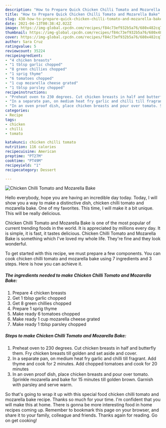 ```yaml
---
description: "How to Prepare Quick Chicken Chilli Tomato and Mozarella Bake"
title: "How to Prepare Quick Chicken Chilli Tomato and Mozarella Bake"
slug: 438-how-to-prepare-quick-chicken-chilli-tomato-and-mozarella-bake
date: 2021-04-13T00:38:42.022Z
image: https://img-global.cpcdn.com/recipes/f84c73ef932b5a76/680x482cq70/chicken-chilli-tomato-and-mozarella-bake-recipe-main-photo.jpg
thumbnail: https://img-global.cpcdn.com/recipes/f84c73ef932b5a76/680x482cq70/chicken-chilli-tomato-and-mozarella-bake-recipe-main-photo.jpg
cover: https://img-global.cpcdn.com/recipes/f84c73ef932b5a76/680x482cq70/chicken-chilli-tomato-and-mozarella-bake-recipe-main-photo.jpg
author: Sara Cruz
ratingvalue: 5
reviewcount: 35224
recipeingredient:
- "4 chicken breasts"
- "1 tblsp garlic chopped"
- "8 green chillies chopped"
- "1 sprig thyme"
- "6 tomatoes chopped"
- "1 cup mozarella cheese grated"
- "1 tblsp parsley chopped"
recipeinstructions:
- "Preheat oven to 230 degrees. Cut chicken breasts in half and butterfly them. Fry chicken breasts till golden and set aside and cover."
- "In a separate pan, on medium heat fry garlic and chilli till fragrant. Add thyme and cook for 2 minutes. Add chopped tomatoes and cook for 20 minutes"
- "In an oven proof dish, place chicken breasts and pour over tomato. Sprinkle mozarella and bake for 15 minutes till golden brown. Garnish with parsley and serve warm."
categories:
- Recipe
tags:
- chicken
- chilli
- tomato

katakunci: chicken chilli tomato 
nutrition: 116 calories
recipecuisine: American
preptime: "PT27M"
cooktime: "PT49M"
recipeyield: "1"
recipecategory: Dessert

---
```



![Chicken Chilli Tomato and Mozarella Bake](https://img-global.cpcdn.com/recipes/f84c73ef932b5a76/680x482cq70/chicken-chilli-tomato-and-mozarella-bake-recipe-main-photo.jpg)

Hello everybody, hope you are having an incredible day today. Today, I will show you a way to make a distinctive dish, chicken chilli tomato and mozarella bake. One of my favorites. This time, I will make it a bit unique. This will be really delicious.

Chicken Chilli Tomato and Mozarella Bake is one of the most popular of current trending foods in the world. It is appreciated by millions every day. It is simple, it is fast, it tastes delicious. Chicken Chilli Tomato and Mozarella Bake is something which I've loved my whole life. They're fine and they look wonderful.




To get started with this recipe, we must prepare a few components. You can cook chicken chilli tomato and mozarella bake using 7 ingredients and 3 steps. Here is how you can achieve it.

<!--inarticleads1-->

##### The ingredients needed to make Chicken Chilli Tomato and Mozarella Bake:

1. Prepare 4 chicken breasts
1. Get 1 tblsp garlic chopped
1. Get 8 green chillies chopped
1. Prepare 1 sprig thyme
1. Make ready 6 tomatoes chopped
1. Make ready 1 cup mozarella cheese grated
1. Make ready 1 tblsp parsley chopped




<!--inarticleads2-->

##### Steps to make Chicken Chilli Tomato and Mozarella Bake:

1. Preheat oven to 230 degrees. Cut chicken breasts in half and butterfly them. Fry chicken breasts till golden and set aside and cover.
1. In a separate pan, on medium heat fry garlic and chilli till fragrant. Add thyme and cook for 2 minutes. Add chopped tomatoes and cook for 20 minutes
1. In an oven proof dish, place chicken breasts and pour over tomato. Sprinkle mozarella and bake for 15 minutes till golden brown. Garnish with parsley and serve warm.




So that's going to wrap it up with this special food chicken chilli tomato and mozarella bake recipe. Thanks so much for your time. I'm confident that you will make this at home. There is gonna be more interesting food in home recipes coming up. Remember to bookmark this page on your browser, and share it to your family, colleague and friends. Thanks again for reading. Go on get cooking!
